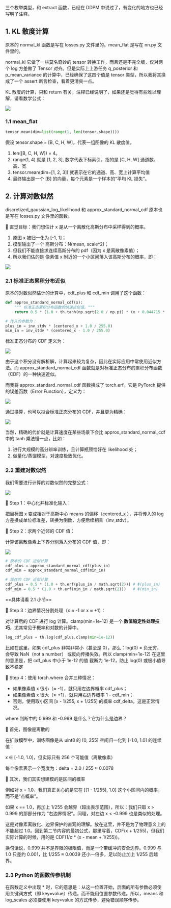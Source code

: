 三个枚举类型，和 extract 函数，已经在 DDPM 中说过了，有变化的地方也已经写明了注释。

## 1. KL 散度计算

原本的 normal_kl 函数是写在 losses.py 文件里的。mean_flat 是写在 nn.py 文件里的。

normal_kl 它做了一些莫名奇妙的 tensor 转换工作，而且还是不完全版，仅对两个 log 方差做了 Tensor 对齐。但是实际上上游任务 q_posterior 和 p_mean_variance 的计算中，已经确保了这四个值是 tensor 类型，所以我将其换成了一个 assert 断言检查，看着更清爽一点。

KL 散度的计算，只和 return 有关，注释已经说明了，如果还是觉得有些难以理解，请看数学公式：

![](../public/docsImg/normal_kl.png)

### 1.1 mean_flat

```py
tensor.mean(dim=list(range(1, len(tensor.shape))))
```

假设 tensor.shape = [B, C, H, W]，代表一组图像的 KL 散度值。

1. len([B, C, H, W]) = 4。
2. range(1, 4) 就是 [1, 2, 3], 数字代表下标索引，指的是 [C, H, W] 通道数、高、宽
3. tensor.mean(dim=[1, 2, 3]) 就表示在它的通道、高、宽上计算平均值
4. 最终输出是一个 [B] 的向量，每个元素是一个样本的“平均 KL 损失”。

## 2. 计算对数似然

discretized_gaussian_log_likelihood 和 approx_standard_normal_cdf 原本也是写在 losses.py 文件里的函数。

🧠 直觉目标：我们想估计 x 是从一个离散化高斯分布中采样得到的概率。

1. 原图 x 被归一化为 [-1, 1]；
2. 模型输出了一个 高斯分布：N(mean, scale^2)；
3. 但我们不能直接求连续高斯分布的 pdf（因为 x 是离散像素值）；
4. 所以我们估的是 像素值 x 附近的一个小区间落入该高斯分布的概率，即：

![](../public/docsImg/log-likelihood.jpeg)

### 2.1 标准正态累积分布近似

原本的对数似然估计的计算中，cdf_plus 和 cdf_min 调用了这个函数：

```py
def approx_standard_normal_cdf(x):
    """ 标准正态累积分布函数的快速近似值。"""
    return 0.5 * (1.0 + th.tanh(np.sqrt(2.0 / np.pi) * (x + 0.044715 * th.pow(x, 3))))

# 传入的参数为：
plus_in = inv_stdv * (centered_x + 1.0 / 255.0)
min_in = inv_stdv * (centered_x - 1.0 / 255.0)
```

标准正态分布的 CDF 定义为：

![](../public/docsImg/log-likelihood-3.jpeg)

由于这个积分没有解析解，计算起来较为复杂，因此在实际应用中常使用近似方法。而 approx_standard_normal_cdf 函数就是对标准正态分布的累积分布函数（CDF）的一种快速近似。

而我将 approx_standard_normal_cdf 函数换成了 torch.erf。它是 PyTorch 提供的误差函数（Error Function），定义为：

![](../public/docsImg/log-likelihood-4.jpeg)

通过换算，也可以拟合标准正态分布的 CDF，并且更为精确：

![](../public/docsImg/log-likelihood-5.jpeg)

当然，精确的代价就是计算速度在某些场景下会比 approx_standard_normal_cdf 中的 tanh 乘法慢一点，比如：

1. 进行大规模的高分辨率训练，且计算瓶颈恰好在 likelihood 处；
2. 做量化/蒸馏模型，对速度极致优化。

### 2.2 重建对数似然

我们需要进行计算的对数似然的完整公式：

![](../public/docsImg/log-likelihood-2.jpeg)

🔹 Step 1：中心化并标准化输入：

把目标图 x 变成相对于高斯中心 means 的偏移（centered_x ），并将传入的 log 方差换成单位标准差，转换为倒数，方便后续相乘（inv_stdv）。

🔹 Step 2：求两个近邻的 CDF 值：

计算该离散像素上下界分别落入分布的 CDF 值，即：

![](../public/docsImg/log-likelihood-1.jpeg)

```py
# 原本的 CDF 近似计算
cdf_plus = approx_standard_normal_cdf(plus_in)
cdf_min = approx_standard_normal_cdf(min_in)

# 现在的 CDF 近似计算
cdf_plus = 0.5 * (1.0 + th.erf(plus_in / math.sqrt(2))) # Φ(plus_in)
cdf_min = 0.5 * (1.0 + th.erf(min_in / math.sqrt(2)))   # Φ(min_in)
```

==具体请看 2.1 小节==

🔹 Step 3：边界情况分割处理（x ≈ -1 or x ≈ +1）：

对计算后的 CDF 进行 log 计算。clamp(min=1e-12) 是一个 **数值稳定性处理技巧**，尤其常见于概率和对数的计算中。

```py
log_cdf_plus = th.log(cdf_plus.clamp(min=1e-12))
```

比如在这里，如果 cdf_plus 非常非常小（甚至是 0），那么：log(0) = 负无穷，会导致 NaN（not a number） 或反向传播失效。所以 clamp(min=1e-12) 在这里的意思是，把 cdf_plus 中小于 1e-12 的值 截断为 1e-12，防止 log(0) 或极小值导致不稳定

🔹 Step 4：使用 torch.where 合并三种情况：

- 如果像素值 x 很小（≈ -1），就只用左边界概率 cdf_plus；
- 如果像素值 x 很大（≈ +1），就只用右边界概率 1 - cdf_min；
- 否则，使用取小区间 [x - 1/255, x + 1/255] 的概率 cdf_delta，这是正常情况。

where 判断中的 0.999 和 -0.999 是什么？它为什么是边界？

🧱 首先，图像是离散的

在扩散模型中，训练图像是从 uint8 的 [0, 255] 空间归一化到 [-1.0, 1.0] 的连续值：

x ∈ [-1.0, 1.0]，但实际只有 256 个可能值（离散像素）

每个像素表示一个宽度为：delta = 2.0 / 255 ≈ 0.0078

🎯 其次，我们其实想建模的是区间的概率

例如对 x = 1.0，我们真正关心的是它在 [(1 - 1/255), 1.0] 这个小区间内的概率，而不是“点概率”。

如果 x == 1.0，再加上 1/255 会越界（超出表示范围），所以：我们只取 x > 0.999 的那部分作为 “右边界情况”。同理，对左边 x < -0.999 也是类似的处理。

这是对像素离散化、边界保护的直观的理解。放在这里，并不是为了物理意义上的不能超过 1.0。回到第二节内容的最初公式，那里写着，CDF(x + 1/255)，但我们实际计算的时候，用的是 CDF(1/σ \* (x - mean + 1/255))。

换句话说，0.999 并不是界限的极限值，而是一个带缓冲的安全边界。0.999 与 1.0 只差约 0.001，比 1/255 ≈ 0.0039 还小一倍多，足以防止加上 1/255 后越界。

### 2.3 Python 的函数传参机制

在函数定义中出现 \* 时，它的意思是：从这一位置开始，后面的所有参数必须使用关键词方式（即 key=value）传递，而不能用位置参数传递。所以，means 和 log_scales 必须要使用 key=value 的方式传参，避免错误顺序传参。

